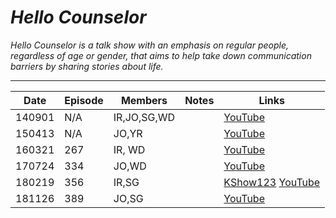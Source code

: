 # _Hello Counselor_

_Hello Counselor is a talk show with an emphasis on regular people, regardless of age or gender, that aims to help take down communication barriers by sharing stories about life._

___

| Date   | Episode | Members     | Notes | Links                                                                                                          |
|--------|---------|-------------|-------|----------------------------------------------------------------------------------------------------------------|
| 140901 | N/A     | IR,JO,SG,WD |       | [YouTube](https://youtu.be/h2QDHQDDXjs)                                                                        |
| 150413 | N/A     | JO,YR       |       | [YouTube](https://youtu.be/BwWtHNJIHSk?t=1627)                                                                 |
| 160321 | 267     | IR, WD      |       | [YouTube](https://youtu.be/VIQD1ETYgLg)                                                                        |
| 170724 | 334     | JO,WD       |       | [YouTube](https://youtu.be/F1bzdw6ucsI)                                                                        |
| 180219 | 356     | IR,SG       |       | [KShow123](http://kshow123.net/show/hello-counselor/episode-356.html)  [YouTube](https://youtu.be/0s5nMjZXpyQ) |
| 181126 | 389     | JO,SG       |       | [YouTube](https://youtu.be/LOGda6Vo3bE)                                                                        |